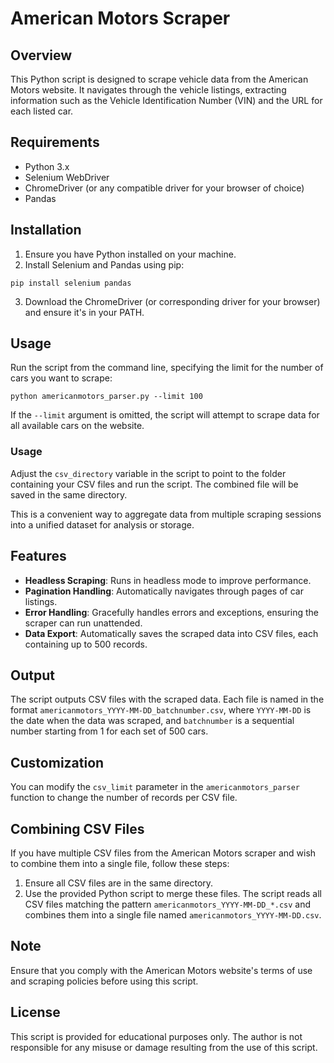 # American Motors Scraper

## Overview
This Python script is designed to scrape vehicle data from the American Motors website. It navigates through the vehicle listings, extracting information such as the Vehicle Identification Number (VIN) and the URL for each listed car.

## Requirements
- Python 3.x
- Selenium WebDriver
- ChromeDriver (or any compatible driver for your browser of choice)
- Pandas

## Installation
1. Ensure you have Python installed on your machine.
2. Install Selenium and Pandas using pip:

```
pip install selenium pandas
```

3. Download the ChromeDriver (or corresponding driver for your browser) and ensure it's in your PATH.

## Usage
Run the script from the command line, specifying the limit for the number of cars you want to scrape:

```
python americanmotors_parser.py --limit 100
```

If the `--limit` argument is omitted, the script will attempt to scrape data for all available cars on the website.

### Usage

Adjust the `csv_directory` variable in the script to point to the folder containing your CSV files and run the script. The combined file will be saved in the same directory.

This is a convenient way to aggregate data from multiple scraping sessions into a unified dataset for analysis or storage.

## Features
- **Headless Scraping**: Runs in headless mode to improve performance.
- **Pagination Handling**: Automatically navigates through pages of car listings.
- **Error Handling**: Gracefully handles errors and exceptions, ensuring the scraper can run unattended.
- **Data Export**: Automatically saves the scraped data into CSV files, each containing up to 500 records.

## Output
The script outputs CSV files with the scraped data. Each file is named in the format `americanmotors_YYYY-MM-DD_batchnumber.csv`, where `YYYY-MM-DD` is the date when the data was scraped, and `batchnumber` is a sequential number starting from 1 for each set of 500 cars.

## Customization
You can modify the `csv_limit` parameter in the `americanmotors_parser` function to change the number of records per CSV file.

## Combining CSV Files

If you have multiple CSV files from the American Motors scraper and wish to combine them into a single file, follow these steps:

1. Ensure all CSV files are in the same directory.
2. Use the provided Python script to merge these files. The script reads all CSV files matching the pattern `americanmotors_YYYY-MM-DD_*.csv` and combines them into a single file named `americanmotors_YYYY-MM-DD.csv`.

## Note
Ensure that you comply with the American Motors website's terms of use and scraping policies before using this script.

## License
This script is provided for educational purposes only. The author is not responsible for any misuse or damage resulting from the use of this script.